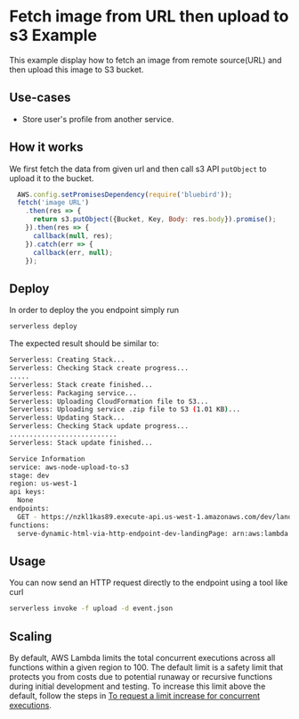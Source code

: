 # Fetch image from URL then upload to s3 Example

This example display how to fetch an image from remote source(URL) and then upload this image to S3 bucket.

## Use-cases

- Store user's profile from another service.

## How it works

We first fetch the data from given url and then call s3 API `putObject` to upload it to the bucket.

```js
  AWS.config.setPromisesDependency(require('bluebird'));
  fetch('image URL')
    .then(res => {
      return s3.putObject({Bucket, Key, Body: res.body}).promise();
    }).then(res => {
      callback(null, res);
    }).catch(err => {
      callback(err, null);
    });
```

## Deploy

In order to deploy the you endpoint simply run

```bash
serverless deploy
```

The expected result should be similar to:

```bash
Serverless: Creating Stack...
Serverless: Checking Stack create progress...
.....
Serverless: Stack create finished...
Serverless: Packaging service...
Serverless: Uploading CloudFormation file to S3...
Serverless: Uploading service .zip file to S3 (1.01 KB)...
Serverless: Updating Stack...
Serverless: Checking Stack update progress...
...........................
Serverless: Stack update finished...

Service Information
service: aws-node-upload-to-s3
stage: dev
region: us-west-1
api keys:
  None
endpoints:
  GET - https://nzkl1kas89.execute-api.us-west-1.amazonaws.com/dev/landing-page
functions:
  serve-dynamic-html-via-http-endpoint-dev-landingPage: arn:aws:lambda:us-east-1:377024778620:function:serve-dynamic-html-via-http-endpoint-dev-landingPage
```

## Usage

You can now send an HTTP request directly to the endpoint using a tool like curl

```bash
serverless invoke -f upload -d event.json
```


## Scaling

By default, AWS Lambda limits the total concurrent executions across all functions within a given region to 100. The default limit is a safety limit that protects you from costs due to potential runaway or recursive functions during initial development and testing. To increase this limit above the default, follow the steps in [To request a limit increase for concurrent executions](http://docs.aws.amazon.com/lambda/latest/dg/concurrent-executions.html#increase-concurrent-executions-limit).
